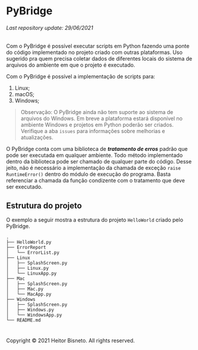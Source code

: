 # PyBridge
###### Last repository update: 29/06/2021

Com o PyBridge é possível executar scripts em Python fazendo uma ponte do código implementado no projeto criado com outras plataformas.
Uso sugerido pra quem precisa coletar dados de diferentes locais do sistema de arquivos do ambiente em que o projeto é executado.

Com o PyBridge é possível a implementação de scripts para:

1. Linux;
2. macOS;
3. Windows;

> Observação: O PyBridge ainda não tem suporte ao sistema de arquivos do Windows. Em breve a plataforma estará disponível no ambiente Windows e projetos em Python poderão ser criados.
<br> Verifique a aba ```issues``` para informações sobre melhorias e atualizações.

O PyBridge conta com uma biblioteca de ***tratamento de erros*** padrão que pode ser executada em qualquer ambiente. Todo método implementado dentro da biblioteca pode ser chamado de qualquer parte do código. Desse jeito, não é necessário a implementação da chamada de exceção ```raise RuntimeError()``` dentro do módulo de execução do programa. Basta referenciar a chamada da função condizente com o tratamento que deve ser executado.

## Estrutura do projeto

O exemplo a seguir mostra a estrutura do projeto ```HelloWorld``` criado pelo PyBridge.

```
.
├── HelloWorld.py
├── ErrorReport
│   └── ErrorList.py
├── Linux
│   ├── SplashScreen.py
│   ├── Linux.py
│   └── LinuxApp.py
├── Mac
│   ├── SplashScreen.py
│   ├── Mac.py
│   └── MacApp.py
├── Windows
│   ├── SplashScreen.py
│   ├── Windows.py
│   └── WindowsApp.py
└── README.md
```

#

Copyright © 2021 Heitor Bisneto. All rights reserved.